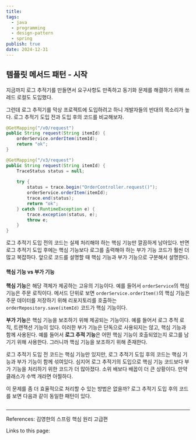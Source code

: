 ```yaml
---
title: 
tags:
  - java
  - programming
  - design-pattern
  - spring
publish: true
date: 2024-12-31
---
```

## 템플릿 메서드 패턴 - 시작
지금까지 로그 추적기를 만들면서 요구사항도 만족하고 동기화 문제를 해결하기 위해 쓰레드 로컬도 도입했다.

그런데 로그 추적기를 막상 프로젝트에 도입하려고 하니 개발자들의 반대의 목소리가 높다. 로그 추적기 도입 전과 도입 후의 코드를 비교해보자.

```java title="로그 추적기 도입 전"
@GetMapping("/v0/request")  
public String request(String itemId) {  
    orderService.orderItem(itemId);  
    return "ok";  
}
```

```java title="로그 추적기 도입 후"
@GetMapping("/v3/request")  
public String request(String itemId) {  
    TraceStatus status = null;  
  
    try {  
        status = trace.begin("OrderController.request()");  
        orderService.orderItem(itemId);  
        trace.end(status);  
        return "ok";  
    } catch (RuntimeException e) {  
        trace.exception(status, e);  
        throw e;  
    }  
}
```

로그 추적기 도입 전의 코드는 실제 처리해야 하는 핵심 기능만 깔끔하게 남아있다. 반면 로그 추적기 도입 후에는 핵심 기능보다 로그를 출력해야 하는 부가 기능 코드가 훨씬 더 많고 복잡하다. 앞으로 코드를 설명할 때 핵심 기능과 부가 기능으로 구분해서 설명한다.

#### 핵심 기능 vs 부가 기능
**핵심 기능**은 해당 객체가 제공하는 고유의 기능이다. 예를 들어서 `orderService`의 핵심 기능은 주문 로직이다. 메서드 단위로 보면 `orderService.orderItem()`의 핵심 기능은 주문 데이터를 저장하기 위해 리포지토리를 호출하는 `orderRepository.save(itemId)` 코드가 핵심 기능이다.

**부가 기능**은 핵심 기능을 보조하기 위해 제공되는 기능이다. 예를 들어서 로그 추적 로직, 트랜잭션 기능이 있다. 이러한 부가 기능은 단독으로 사용되지는 않고, 핵심 기능과 함께 사용된다. 예를 들어서 **로그 추적 기능**은 어떤 핵심 기능이 호출되었는지 로그를 남기기 위해 사용한다. 그러니까 핵심 기능을 보조하기 위해 존재한다.

로그 추적기 도입 전 코드는 핵심 기능만 있지만, 로그 추적기 도입 후의 코드는 핵심 기능과 부가 기능이 함께 섞여있다. 심지어 로그 추적기의 도입으로 핵심 기능 코드보다 부가 기능을 처리하기 위한 코드가 더 많아졌다. 소위 배보다 배꼽이 더 큰 상황이다. 만약 클래스가 수백 개라면 아찔하다.

이 문제를 좀 더 효율적으로 처리할 수 있는 방법은 없을까? 로그 추적기 도입 후의 코드를 보면 다음과 같이 동일한 패턴이 있다.

```java

```


---
References: 김영한의 스프링 핵심 원리 고급편

Links to this page: 